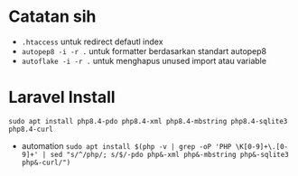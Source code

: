# Catatan sih

- `.htaccess` untuk redirect defautl index
- `autopep8 -i -r .` untuk formatter berdasarkan standart autopep8
- `autoflake -i -r .` untuk menghapus unused import atau variable

# Laravel Install

```sudo apt install php8.4-pdo php8.4-xml php8.4-mbstring php8.4-sqlite3 php8.4-curl```

- automation
```sudo apt install $(php -v | grep -oP 'PHP \K[0-9]+\.[0-9]+' | sed "s/^/php/; s/$/-pdo php&-xml php&-mbstring php&-sqlite3 php&-curl/")```

